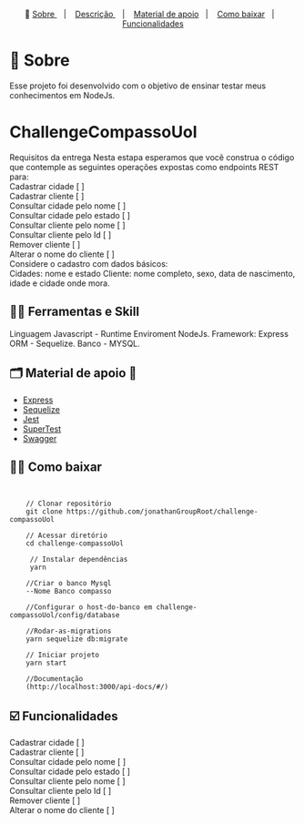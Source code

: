 <p align="center">🎉
  <a href="#-sobre"> Sobre </a>&nbsp;&nbsp;&nbsp;|&nbsp;&nbsp;&nbsp;
  <a href="#-challenge-compasso-uol"> Descrição </a>&nbsp;&nbsp;&nbsp;|&nbsp;&nbsp;&nbsp;
  <a href="#-material-de-apoio">Material de apoio</a>&nbsp;&nbsp;&nbsp;|&nbsp;&nbsp;&nbsp;
  <a href="#-como-baixar">Como baixar</a>&nbsp;&nbsp;&nbsp;|&nbsp;&nbsp;&nbsp;
  <a href="#️-funcionalidades">Funcionalidades</a>
</p>

# 🔖 Sobre

Esse projeto foi desenvolvido com o objetivo de ensinar testar meus conhecimentos em NodeJs.

# ChallengeCompassoUol
Requisitos da entrega Nesta estapa esperamos que você construa o código que contemple as seguintes operações expostas como endpoints REST para: 
    <br/>
    Cadastrar cidade [ ] <br/>
    Cadastrar cliente [ ]<br/>
    Consultar cidade pelo nome [ ]<br/>
    Consultar cidade pelo estado [ ]<br/>
    Consultar cliente pelo nome [ ]<br/>
    Consultar cliente pelo Id [ ]<br/>
    Remover cliente [ ]<br/>
    Alterar o nome do cliente [ ]<br/>
    Considere o cadastro com dados básicos:  
    Cidades: nome e estado 
    Cliente: nome completo, sexo, data de nascimento, idade e cidade onde mora.



## ✍🏻 Ferramentas e Skill

Linguagem Javascript - Runtime Enviroment NodeJs.
Framework: Express
ORM - Sequelize.
Banco - MYSQL.


## 🗂 Material de apoio 📃

- [Express](http://expressjs.com/)
- [Sequelize](https://sequelize.org/)
- [Jest](https://jestjs.io/pt-BR/)
- [SuperTest](https://www.npmjs.com/package/supertest)
- [Swagger](https://swagger.io/)

## 👍🏻 Como baixar

```
    

    // Clonar repositório
    git clone https://github.com/jonathanGroupRoot/challenge-compassoUol

    // Acessar diretório
    cd challenge-compassoUol

     // Instalar dependências
     yarn

    //Criar o banco Mysql
    --Nome Banco compasso

    //Configurar o host-do-banco em challenge-compassoUol/config/database

    //Rodar-as-migrations
    yarn sequelize db:migrate

    // Iniciar projeto
    yarn start

    //Documentação
    (http://localhost:3000/api-docs/#/)
```
## ☑️ Funcionalidades

Cadastrar cidade [ ] <br/>
Cadastrar cliente [ ]<br/>
Consultar cidade pelo nome [ ]<br/>
Consultar cidade pelo estado [ ]<br/>
Consultar cliente pelo nome [ ]<br/>
Consultar cliente pelo Id [ ]<br/>
Remover cliente [ ]<br/>
Alterar o nome do cliente [ ]<br/>


